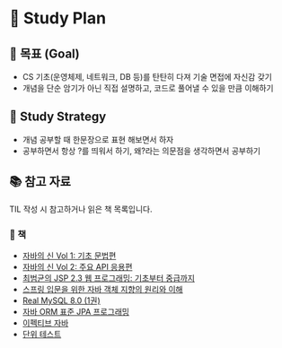 # 🧠 Study Plan

## 🎯 목표 (Goal)
- CS 기초(운영체제, 네트워크, DB 등)를 탄탄히 다져 기술 면접에 자신감 갖기
- 개념을 단순 암기가 아닌 직접 설명하고, 코드로 풀어낼 수 있을 만큼 이해하기

## 📌 Study Strategy
- 개념 공부할 때 한문장으로 표현 해보면서 하자
- 공부하면서 항상 ?를 띄워서 하기, 왜?라는 의문점을 생각하면서 공부하기

## 📚 참고 자료
TIL 작성 시 참고하거나 읽은 책 목록입니다.

### 📖 책

- [자바의 신 Vol 1: 기초 문법편](https://product.kyobobook.co.kr/detail/S000210144588)
- [자바의 신 Vol 2: 주요 API 응용편](https://product.kyobobook.co.kr/detail/S000210144131)
- [최범균의 JSP 2.3 웹 프로그래밍: 기초부터 중급까지](https://product.kyobobook.co.kr/detail/S000001248937)
- [스프링 입문을 위한 자바 객체 지향의 원리와 이해](https://product.kyobobook.co.kr/detail/S000001628116)
- [Real MySQL 8.0 (1권)](https://product.kyobobook.co.kr/detail/S000001766482)
- [자바 ORM 표준 JPA 프로그래밍](https://product.kyobobook.co.kr/detail/S000000935744)
- [이펙티브 자바](https://product.kyobobook.co.kr/detail/S000001033066)
- [단위 테스트](https://product.kyobobook.co.kr/detail/S000001805070)

